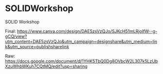 # SOLIDWorkshop
SOLID Workshop

Final:
https://www.canva.com/design/DAE5zsVzQJo/SJKcH51mLRjoIfW--g-gCQ/view?utm_content=DAE5zsVzQJo&utm_campaign=designshare&utm_medium=link&utm_source=publishsharelink

Raw:
https://docs.google.com/document/d/1YHK5TbQ0Dg8OVbcW2L307k5LzUbXzuWhbWKuh7CQtMQ/edit?usp=sharing
